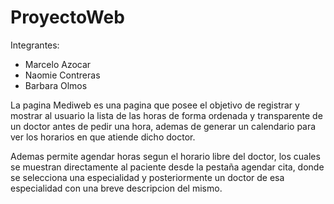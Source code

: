 # ProyectoWeb
Integrantes:
- Marcelo Azocar
- Naomie Contreras
- Barbara Olmos


La pagina Mediweb es una pagina que posee el objetivo de registrar y mostrar al usuario la lista de las horas de forma ordenada y transparente de un doctor antes de pedir una hora, ademas de generar un calendario para ver los horarios en que atiende dicho doctor.

Ademas permite agendar horas segun el horario libre del doctor, los cuales se muestran directamente al paciente desde la pestaña agendar cita, donde se selecciona una especialidad y posteriormente un doctor de esa especialidad con una breve descripcion del mismo.
